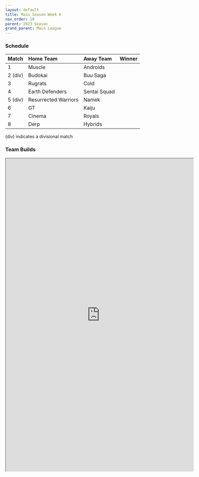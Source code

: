 ```yaml
---
layout: default
title: Main Season Week 6
nav_order: 10
parent: 2023 Season
grand_parent: Main League
---
```

### Schedule

| Match   | Home Team            | Away Team    | Winner |
|:--------|:---------------------|:-------------|:-------|
| 1       | Muscle               | Androids     |        |
| 2 (div) | Budokai              | Buu Saga     |        |
| 3       | Rugrats              | Cold         |        |
| 4       | Earth Defenders      | Sentai Squad |        |
| 5 (div) | Resurrected Warriors | Namek        |        |
| 6       | GT                   | Kaiju        |        |
| 7       | Cinema               | Royals       |        |
| 8       | Derp                 | Hybrids      |        |


(div) indicates a divisional match

### Team Builds

<iframe width=600 height=1000 scrolling="yes" src="https://docs.google.com/document/d/e/2PACX-1vSHkWEdf2_5YgRJkcPNQ463YkoWoDnL7xlof_J5wP6n7cXNVVMFwXUf6f06mw9hbgVD2lAq3uEeBS2R/pub?embedded=true"></iframe>